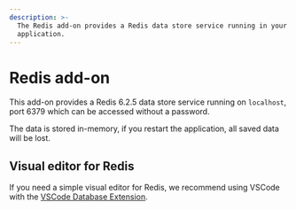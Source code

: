 ```yaml
---
description: >-
  The Redis add-on provides a Redis data store service running in your
  application.
---
```


# Redis add-on

This add-on provides a Redis 6.2.5 data store service running on `localhost`, port 6379 which can be accessed without a password.

The data is stored in-memory, if you restart the application, all saved data will be lost.

## Visual editor for Redis

If you need a simple visual editor for Redis, we recommend using VSCode with the [VSCode Database Extension](https://github.com/cweijan/vscode-database-client).
